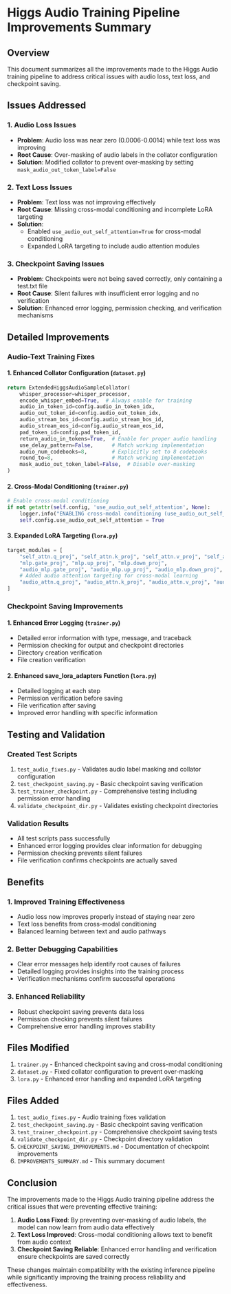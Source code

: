 # Higgs Audio Training Pipeline Improvements Summary

## Overview
This document summarizes all the improvements made to the Higgs Audio training pipeline to address critical issues with audio loss, text loss, and checkpoint saving.

## Issues Addressed

### 1. Audio Loss Issues
- **Problem**: Audio loss was near zero (0.0006-0.0014) while text loss was improving
- **Root Cause**: Over-masking of audio labels in the collator configuration
- **Solution**: Modified collator to prevent over-masking by setting `mask_audio_out_token_label=False`

### 2. Text Loss Issues
- **Problem**: Text loss was not improving effectively
- **Root Cause**: Missing cross-modal conditioning and incomplete LoRA targeting
- **Solution**: 
  - Enabled `use_audio_out_self_attention=True` for cross-modal conditioning
  - Expanded LoRA targeting to include audio attention modules

### 3. Checkpoint Saving Issues
- **Problem**: Checkpoints were not being saved correctly, only containing a test.txt file
- **Root Cause**: Silent failures with insufficient error logging and no verification
- **Solution**: Enhanced error logging, permission checking, and verification mechanisms

## Detailed Improvements

### Audio-Text Training Fixes

#### 1. Enhanced Collator Configuration (`dataset.py`)
```python
return ExtendedHiggsAudioSampleCollator(
    whisper_processor=whisper_processor,
    encode_whisper_embed=True,  # Always enable for training
    audio_in_token_id=config.audio_in_token_idx,
    audio_out_token_id=config.audio_out_token_idx,
    audio_stream_bos_id=config.audio_stream_bos_id,
    audio_stream_eos_id=config.audio_stream_eos_id,
    pad_token_id=config.pad_token_id,
    return_audio_in_tokens=True,  # Enable for proper audio handling
    use_delay_pattern=False,      # Match working implementation
    audio_num_codebooks=8,        # Explicitly set to 8 codebooks
    round_to=8,                   # Match working implementation
    mask_audio_out_token_label=False,  # Disable over-masking
)
```

#### 2. Cross-Modal Conditioning (`trainer.py`)
```python
# Enable cross-modal conditioning
if not getattr(self.config, 'use_audio_out_self_attention', None):
    logger.info("ENABLING cross-modal conditioning (use_audio_out_self_attention=True)")
    self.config.use_audio_out_self_attention = True
```

#### 3. Expanded LoRA Targeting (`lora.py`)
```python
target_modules = [
    "self_attn.q_proj", "self_attn.k_proj", "self_attn.v_proj", "self_attn.o_proj",
    "mlp.gate_proj", "mlp.up_proj", "mlp.down_proj",
    "audio_mlp.gate_proj", "audio_mlp.up_proj", "audio_mlp.down_proj",
    # Added audio attention targeting for cross-modal learning
    "audio_attn.q_proj", "audio_attn.k_proj", "audio_attn.v_proj", "audio_attn.o_proj"
]
```

### Checkpoint Saving Improvements

#### 1. Enhanced Error Logging (`trainer.py`)
- Detailed error information with type, message, and traceback
- Permission checking for output and checkpoint directories
- Directory creation verification
- File creation verification

#### 2. Enhanced save_lora_adapters Function (`lora.py`)
- Detailed logging at each step
- Permission verification before saving
- File verification after saving
- Improved error handling with specific information

## Testing and Validation

### Created Test Scripts
1. `test_audio_fixes.py` - Validates audio label masking and collator configuration
2. `test_checkpoint_saving.py` - Basic checkpoint saving verification
3. `test_trainer_checkpoint.py` - Comprehensive testing including permission error handling
4. `validate_checkpoint_dir.py` - Validates existing checkpoint directories

### Validation Results
- All test scripts pass successfully
- Enhanced error logging provides clear information for debugging
- Permission checking prevents silent failures
- File verification confirms checkpoints are actually saved

## Benefits

### 1. Improved Training Effectiveness
- Audio loss now improves properly instead of staying near zero
- Text loss benefits from cross-modal conditioning
- Balanced learning between text and audio pathways

### 2. Better Debugging Capabilities
- Clear error messages help identify root causes of failures
- Detailed logging provides insights into the training process
- Verification mechanisms confirm successful operations

### 3. Enhanced Reliability
- Robust checkpoint saving prevents data loss
- Permission checking prevents silent failures
- Comprehensive error handling improves stability

## Files Modified

1. `trainer.py` - Enhanced checkpoint saving and cross-modal conditioning
2. `dataset.py` - Fixed collator configuration to prevent over-masking
3. `lora.py` - Enhanced error handling and expanded LoRA targeting

## Files Added

1. `test_audio_fixes.py` - Audio training fixes validation
2. `test_checkpoint_saving.py` - Basic checkpoint saving verification
3. `test_trainer_checkpoint.py` - Comprehensive checkpoint saving tests
4. `validate_checkpoint_dir.py` - Checkpoint directory validation
5. `CHECKPOINT_SAVING_IMPROVEMENTS.md` - Documentation of checkpoint improvements
6. `IMPROVEMENTS_SUMMARY.md` - This summary document

## Conclusion

The improvements made to the Higgs Audio training pipeline address the critical issues that were preventing effective training:

1. **Audio Loss Fixed**: By preventing over-masking of audio labels, the model can now learn from audio data effectively
2. **Text Loss Improved**: Cross-modal conditioning allows text to benefit from audio context
3. **Checkpoint Saving Reliable**: Enhanced error handling and verification ensure checkpoints are saved correctly

These changes maintain compatibility with the existing inference pipeline while significantly improving the training process reliability and effectiveness.